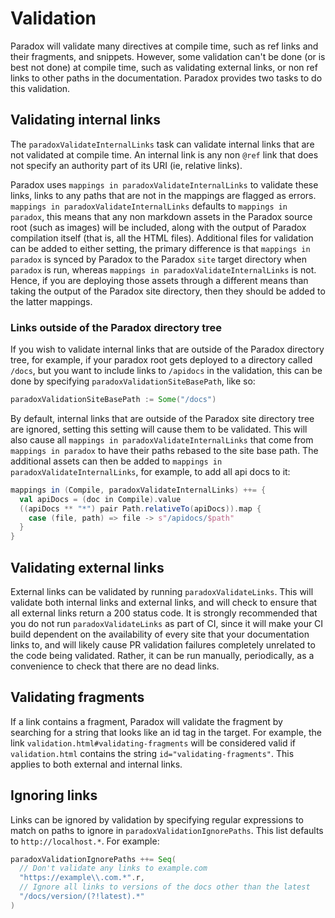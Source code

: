 # Validation

Paradox will validate many directives at compile time, such as ref links and their fragments, and snippets. However, some validation can't be done (or is best not done) at compile time, such as validating external links, or non ref links to other paths in the documentation. Paradox provides two tasks to do this validation.

## Validating internal links

The `paradoxValidateInternalLinks` task can validate internal links that are not validated at compile time. An internal link is any non `@ref` link that does not specify an authority part of its URI (ie, relative links).

Paradox uses `mappings in paradoxValidateInternalLinks` to validate these links, links to any paths that are not in the mappings are flagged as errors. `mappings in paradoxValidateInternalLinks` defaults to `mappings in paradox`, this means that any non markdown assets in the Paradox source root (such as images) will be included, along with the output of Paradox compilation itself (that is, all the HTML files). Additional files for validation can be added to either setting, the primary difference is that `mappings in paradox` is synced by Paradox to the Paradox `site` target directory when `paradox` is run, whereas `mappings in paradoxValidateInternalLinks` is not. Hence, if you are deploying those assets through a different means than taking the output of the Paradox site directory, then they should be added to the latter mappings.

### Links outside of the Paradox directory tree

If you wish to validate internal links that are outside of the Paradox directory tree, for example, if your paradox root gets deployed to a directory called `/docs`, but you want to include links to `/apidocs` in the validation, this can be done by specifying `paradoxValidationSiteBasePath`, like so:

```scala
paradoxValidationSiteBasePath := Some("/docs")
```

By default, internal links that are outside of the Paradox site directory tree are ignored, setting this setting will cause them to be validated. This will also cause all `mappings in paradoxValidateInternalLinks` that come from `mappings in paradox` to have their paths rebased to the site base path. The additional assets can then be added to `mappings in paradoxValidateInternalLinks`, for example, to add all api docs to it:

```scala
mappings in (Compile, paradoxValidateInternalLinks) ++= {
  val apiDocs = (doc in Compile).value
  ((apiDocs ** "*") pair Path.relativeTo(apiDocs)).map {
    case (file, path) => file -> s"/apidocs/$path"
  }
}
```

## Validating external links

External links can be validated by running `paradoxValidateLinks`. This will validate both internal links and external links, and will check to ensure that all external links return a 200 status code. It is strongly recommended that you do not run `paradoxValidateLinks` as part of CI, since it will make your CI build dependent on the availability of every site that your documentation links to, and will likely cause PR validation failures completely unrelated to the code being validated. Rather, it can be run manually, periodically, as a convenience to check that there are no dead links.

## Validating fragments

If a link contains a fragment, Paradox will validate the fragment by searching for a string that looks like an id tag in the target. For example, the link `validation.html#validating-fragments` will be considered valid if `validation.html` contains the string `id="validating-fragments"`. This applies to both external and internal links.

## Ignoring links

Links can be ignored by validation by specifying regular expressions to match on paths to ignore in `paradoxValidationIgnorePaths`. This list defaults to `http://localhost.*`. For example:

```scala
paradoxValidationIgnorePaths ++= Seq(
  // Don't validate any links to example.com
  "https://example\\.com.*".r,
  // Ignore all links to versions of the docs other than the latest
  "/docs/version/(?!latest).*"
)
```
